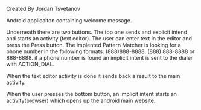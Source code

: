 

Created By Jordan Tsvetanov

Android applicaiton containing welcome message. 

Underneath there are two buttons. The top one sends and 
explicit intend and starts an activity (text editor). 
The user can enter text in the editor and press the Press button.
The implented Pattern Matcher is looking for a phone number 
in the following formats:
(888)888-8888, (888) 888-8888 or 888-8888.
if a phone number is found an implicit intent is sent to the 
dialer with ACTION_DIAL. 

When the text editor activity is done it sends back a result
to the main activity.


When the user presses the bottom button, an implicit intent starts an
activity(browser) which opens up the android main website.
